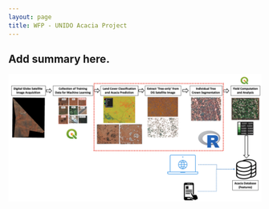 ```yaml
---
layout: page
title: WFP - UNIDO Acacia Project
---
```

Add summary here.
------
![cover](img/workflow.png)
